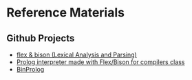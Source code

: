 # Reference Materials
## Github Projects
* [flex & bison (Lexical Analysis and Parsing)](https://github.com/ifding/flex-bison)
* [Prolog interpreter made with Flex/Bison for compilers class](https://github.com/matheuscscp/hello-prolog)
* [BinProlog](https://github.com/ptarau/binprolog)